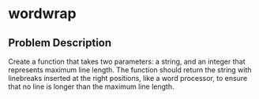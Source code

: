 wordwrap
========

Problem Description
-------------------

Create a function that takes two parameters: a string, and an integer that
represents maximum line length.  The function should return the string with
linebreaks inserted at the right positions, like a word processor, to ensure
that no line is longer than the maximum line length.
